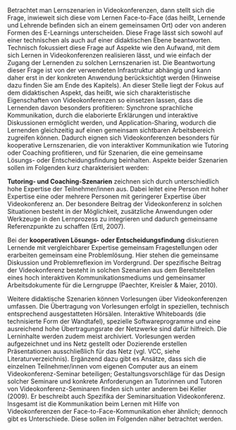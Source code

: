 Betrachtet man Lernszenarien in Videokonferenzen, dann stellt sich die Frage, inwieweit sich diese vom Lernen Face-to-Face (das heißt, Lernende und Lehrende befinden sich an einem gemeinsamen Ort) oder von anderen Formen des E-Learnings unterscheiden. Diese Frage lässt sich sowohl auf einer technischen als auch auf einer didaktischen Ebene beantworten. Technisch fokussiert diese Frage auf Aspekte wie den Aufwand, mit dem sich Lernen in Videokonferenzen realisieren lässt, und wie einfach der Zugang der Lernenden zu solchen Lernszenarien ist. Die Beantwortung dieser Frage ist von der verwendeten Infrastruktur abhängig und kann daher erst in der konkreten Anwendung berücksichtigt werden (Hinweise dazu finden Sie am Ende des Kapitels). An dieser Stelle liegt der Fokus auf dem didaktischen Aspekt, das heißt, wie sich charakteristische Eigenschaften von Videokonferenzen so einsetzen lassen, dass die Lernenden davon besonders profitieren: Synchrone sprachliche Kommunikation, durch die elaborierte Erklärungen und interaktive Diskussionen ermöglicht werden, und Application-Sharing, wodurch die Lernenden gleichzeitig auf einen gemeinsam sichtbaren Arbeitsbereich zugreifen können. Dadurch eignen sich Videokonferenzen besonders für kooperative Lernszenarien, die von interaktiver Kommunikation wie Tutoring oder Coaching profitieren, und für Szenarien, die eine gemeinsame Lösungs- oder Entscheidungsfindung beinhalten. Aspekte beider Szenarien sollen im Folgenden kurz charakterisiert werden:

**Tutoring- und Coaching-Szenarien** zeichnen sich durch unterschiedlich hohe Expertise der Teilnehmer/innen aus. Dabei leitet eine Person mit hoher Expertise eine oder mehrere Personen mit geringerer Expertise über Videokonferenz an. Der besondere Beitrag der Videokonferenz in solchen Situationen besteht in der Möglichkeit, zusätzliche Anwendungen oder Werkzeuge in den Lernprozess zu integrieren und dadurch gemeinsame Referenzpunkte zu schaffen (Ertl, 2007).

Bei der **kooperativen Lösungs- oder Entscheidungsfindung** diskutieren Lernende mit vergleichbarer Expertise gemeinsam Fragestellungen oder erarbeiten gemeinsam eine Problemlösung. Hier stehen die gemeinsame Diskussion und Problemreflexion im Vordergrund. Der spezifische Beitrag der Videokonferenz besteht in solchen Szenarien aus dem Bereitstellen eines hoch interaktiven Kommunikationsmediums und gemeinsamer Arbeitsdokumente für die Lerngruppe (Paechter, Kreisler &amp; Maier, 2010).

Weitere didaktische Szenarien können Vorlesungen über Videokonferenzen umfassen. Die Übertragung von Vorlesungen erfolgt in speziellen, technisch entsprechend ausgestatteten Hörsälen. Interaktive Whiteboards (die technisierte Form der Wandtafel), spezielle Softwareprogramme und eine ausreichend hohe Übertragungsrate der Netzwerke sind dafür hilfreich. Die Lerninhalte werden zudem meist archiviert. Vorlesungen werden aufgezeichnet und ins Netz gestellt oder Dozierende erstellen Präsentationen ausschließlich für das Netz (vgl. VCC, siehe Literaturverzeichnis). Ergänzend dazu gibt es Ansätze, dass sich die einzelnen Teilnehmer/innen vom eigenen Computer aus an einem Videokonferenz-Seminar beteiligen; Gestaltungsvorschläge für das Design solcher Seminare und konkrete Anforderungen an Tutorinnen und Tutoren von Videokonferenz-Seminaren finden sich unter anderem bei Keller (2009). Er beschreibt auch Spezifika der Seminarsituation Videokonferenz. Insgesamt ist die Kommunikation beim Lernen mit Hilfe von Videokonferenzen der Face-to-Face-Kommunikation eher ähnlich; dennoch gibt es Unterschiede. Diese sollen im Folgenden näher betrachtet werden.
